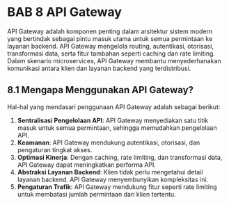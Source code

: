 # BAB 8 API Gateway
API Gateway adalah komponen penting dalam arsitektur sistem modern yang bertindak sebagai pintu masuk utama untuk semua permintaan ke layanan backend. API Gateway mengelola routing, autentikasi, otorisasi, transformasi data, serta fitur tambahan seperti caching dan rate limiting. Dalam skenario microservices, API Gateway membantu menyederhanakan komunikasi antara klien dan layanan backend yang terdistribusi.

## 8.1 Mengapa Menggunakan API Gateway?

Hal-hal yang mendasari penggunaan API Gateway adalah sebagai berikut:

1. **Sentralisasi Pengelolaan API**: API Gateway menyediakan satu titik masuk untuk semua permintaan, sehingga memudahkan pengelolaan API.
2. **Keamanan**: API Gateway mendukung autentikasi, otorisasi, dan pengaturan tingkat akses.
3. **Optimasi Kinerja**: Dengan caching, rate limiting, dan transformasi data, API Gateway dapat meningkatkan performa API.
4. **Abstraksi Layanan Backend**: Klien tidak perlu mengetahui detail layanan backend. API Gateway menyembunyikan kompleksitas ini.
5. **Pengaturan Trafik**: API Gateway mendukung fitur seperti rate limiting untuk membatasi jumlah permintaan dari klien tertentu.